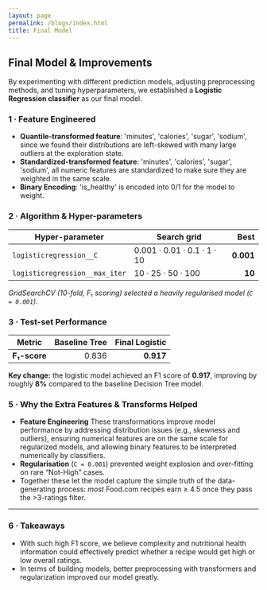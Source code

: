 ```yaml
---
layout: page
permalink: /blogs/index.html
title: Final Model
---
```


## Final Model & Improvements
By experimenting with different prediction models, adjusting preprocessing methods, and tuning hyperparameters, we established a **Logistic Regression classifier** as our final model.


### 1 · Feature Engineered  
 - **Quantile-transformed feature**: 'minutes', 'calories', 'sugar', 'sodium', since we found their distributions are left-skewed with many large outliers at the exploration state.
 - **Standardized-transformed feature**: 'minutes', 'calories', 'sugar', 'sodium', all numeric features are standardized to make sure they are weighted in the same scale.
 - **Binary Encoding**: 'is_healthy' is encoded into 0/1 for the model to weight.


### 2 · Algorithm & Hyper-parameters  

| Hyper-parameter               | Search grid                      | **Best** |
|-------------------------------|----------------------------------|---------:|
| `logisticregression__C`       |  0.001 · 0.01 · 0.1 · 1 · 10      | **0.001** |
| `logisticregression__max_iter`|  10 · 25 · 50 · 100               | **10** |

*GridSearchCV (10-fold, F₁ scoring) selected a heavily regularised model (`C = 0.001`).*  

### 3 · Test-set Performance  

| Metric              | Baseline Tree | **Final Logistic** |
|---------------------|--------------:|-------------------:|
| **F₁-score**        | 0.836         | **0.917** |


**Key change:** the logistic model achieved an F1 score of **0.917**, improving by roughly **8%** compared to the baseline Decision Tree model.


### 5 · Why the Extra Features & Transforms Helped  

- **Feature Engineering** These transformations improve model performance by addressing distribution issues (e.g., skewness and outliers), ensuring numerical features are on the same scale for regularized models, and allowing binary features to be interpreted numerically by classifiers.  
- **Regularisation** (`C = 0.001`) prevented weight explosion and over-fitting on rare “Not-High” cases.  
- Together these let the model capture the simple truth of the data-generating process: *most* Food.com recipes earn ≥ 4.5 once they pass the >3-ratings filter.

---


### 6 · Takeaways  
- With such high F1 score, we believe complexity and nutritional health information could effectively predict whether a recipe would get high or low overall ratings.
- In terms of building models, better preprocessing with transformers and regularization improved our model greatly.
